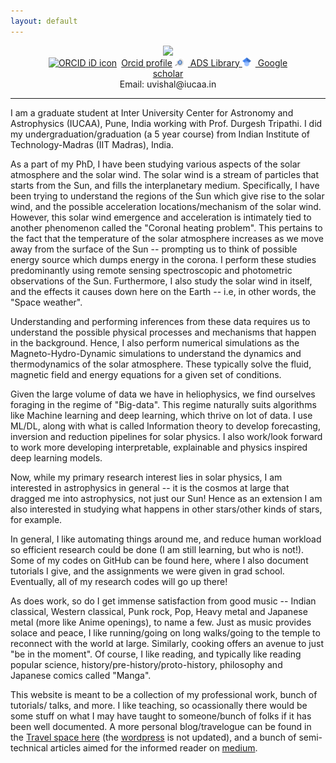 ```yaml
---
layout: default
---
```


<figure>
<center>
<img src="{{site.url}}/img/me.jpg" height=500>
<figcaption>
<div itemscope itemtype="https://schema.org/Person"><a itemprop="sameAs" content="https://orcid.org/0000-0002-9253-6093" href="https://orcid.org/0000-0002-9253-6093" target="orcid.widget" rel="me noopener noreferrer" style="vertical-align:top;"><img src="https://orcid.org/sites/default/files/images/orcid_16x16.png" style="width:1em;margin-right:.5em;" alt="ORCID iD icon">Orcid profile</a> <a href="https://ui.adsabs.harvard.edu/public-libraries/8OTQLTKTQJ61YPMhZ8dIjA">  <img src="img/adslogo.svg" style="width:1em;margin-right:.5em;" alt="Gscholar">  ADS Library  </a>  <a href="https://scholar.google.com/citations?user=whROWPoAAAAJ&hl=en"> <img src="img/gscholar.png" style="width:1em;margin-right:.5em;" alt="Gscholar"> Google scholar </a> </div>

<div> Email: uvishal@iucaa.in </div>
</figcaption>
</center>
</figure>

* * *

I am a graduate student at Inter University Center for Astronomy and Astrophysics (IUCAA), Pune, India working with Prof. Durgesh Tripathi. I did my undergraduation/graduation (a 5 year course) from Indian Institute of Technology-Madras (IIT Madras), India.

As a part of my PhD, I have been studying various aspects of the solar atmosphere and the solar wind. The solar wind is a stream of particles that starts from the Sun, and fills the interplanetary medium. Specifically, I have been trying to understand the regions of the Sun which give rise to the solar wind, and the possible acceleration locations/mechanism of the solar wind. However, this solar wind emergence and acceleration is intimately tied to another phenomenon called the "Coronal heating problem". This pertains to the fact that the temperature of the solar atmosphere increases as we move away from the surface of the Sun -- prompting us to think of possible energy source which dumps energy in the corona. I perform these studies predominantly using remote sensing spectroscopic and photometric observations of the Sun. Furthermore, I also study the solar wind in itself, and the effects it causes down here on the Earth -- i.e, in other words, the "Space weather".

Understanding and performing inferences from these data requires us to understand the possible physical processes and mechanisms that happen in the background. Hence, I also perform numerical simulations as the Magneto-Hydro-Dynamic simulations to understand the dynamics and thermodynamics of the solar atmosphere. These typically solve the fluid, magnetic field and energy equations for a given set of conditions. 

Given the large volume of data we have in heliophysics, we find ourselves foraging in the regime of "Big-data". This regime naturally suits algorithms like Machine learning and deep learning, which thrive on lot of data. I use ML/DL, along with what is called Information theory to develop forecasting, inversion and reduction pipelines for solar physics. I also work/look forward to work more developing interpretable, explainable and physics inspired deep learning models.

Now, while my primary research interest lies in solar physics, I am interested in astrophysics in general -- it is the cosmos at large that dragged me into astrophysics, not just our Sun! Hence as an extension I am also interested in studying what happens in other stars/other kinds of stars, for example.

In general, I like automating things around me, and reduce human workload so efficient research could be done (I am still learning, but who is not!). Some of my codes on GitHub can be found here, where I also document tutorials I give, and the assignments we were given in grad school. Eventually, all of my research codes will go up there!

As does work, so do I get immense satisfaction from good music -- Indian classical, Western classical, Punk rock, Pop, Heavy metal and Japanese metal (more like Anime openings), to name a few. Just as music provides solace and peace, I like running/going on long walks/going to the temple to reconnect with the world at large. Similarly, cooking offers an avenue to just "be in the moment". Of course, I like reading, and typically like reading popular science, history/pre-history/proto-history, philosophy and Japanese comics called "Manga".

This website is meant to be a collection of my professional work, bunch of tutorials/ talks, and more. I like teaching, so ocassionally there would be some stuff on what I may have taught to someone/bunch of folks if it has been well documented. A more personal blog/travelogue can be found in the [Travel space here]({{site.url}}/pages/travel.html) (the [wordpress](https://vishalupendran.wordpress.com/) is not updated), and a bunch of semi-technical articles aimed for the informed reader on [medium](https://medium.com/@uvishal1995).
